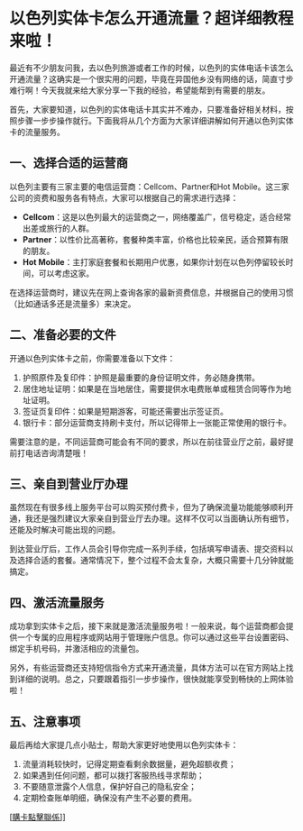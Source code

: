 # 以色列实体卡怎么开通流量？超详细教程来啦！

最近有不少朋友问我，去以色列旅游或者工作的时候，以色列的实体电话卡该怎么开通流量？这确实是一个很实用的问题，毕竟在异国他乡没有网络的话，简直寸步难行啊！今天我就来给大家分享一下我的经验，希望能帮到有需要的朋友。

首先，大家要知道，以色列的实体电话卡其实并不难办，只要准备好相关材料，按照步骤一步步操作就行。下面我将从几个方面为大家详细讲解如何开通以色列实体卡的流量服务。

## 一、选择合适的运营商

以色列主要有三家主要的电信运营商：Cellcom、Partner和Hot Mobile。这三家公司的资费和服务各有特点，大家可以根据自己的需求进行选择：

- **Cellcom**：这是以色列最大的运营商之一，网络覆盖广，信号稳定，适合经常出差或旅行的人群。
- **Partner**：以性价比高著称，套餐种类丰富，价格也比较亲民，适合预算有限的朋友。
- **Hot Mobile**：主打家庭套餐和长期用户优惠，如果你计划在以色列停留较长时间，可以考虑这家。

在选择运营商时，建议先在网上查询各家的最新资费信息，并根据自己的使用习惯（比如通话多还是流量多）来决定。

## 二、准备必要的文件

开通以色列实体卡之前，你需要准备以下文件：

1. 护照原件及复印件：护照是最重要的身份证明文件，务必随身携带。
2. 居住地址证明：如果是在当地居住，需要提供水电费账单或租赁合同等作为地址证明。
3. 签证页复印件：如果是短期游客，可能还需要出示签证页。
4. 银行卡：部分运营商支持刷卡支付，所以记得带上一张能正常使用的银行卡。

需要注意的是，不同运营商可能会有不同的要求，所以在前往营业厅之前，最好提前打电话咨询清楚哦！

## 三、亲自到营业厅办理

虽然现在有很多线上服务平台可以购买预付费卡，但为了确保流量功能能够顺利开通，我还是强烈建议大家亲自到营业厅去办理。这样不仅可以当面确认所有细节，还能及时解决可能出现的问题。

到达营业厅后，工作人员会引导你完成一系列手续，包括填写申请表、提交资料以及选择合适的套餐。通常情况下，整个过程不会太复杂，大概只需要十几分钟就能搞定。

## 四、激活流量服务

成功拿到实体卡之后，接下来就是激活流量服务啦！一般来说，每个运营商都会提供一个专属的应用程序或网站用于管理账户信息。你可以通过这些平台设置密码、绑定手机号码，并激活相应的流量包。

另外，有些运营商还支持短信指令方式来开通流量，具体方法可以在官方网站上找到详细的说明。总之，只要跟着指引一步步操作，很快就能享受到畅快的上网体验啦！

## 五、注意事项

最后再给大家提几点小贴士，帮助大家更好地使用以色列实体卡：

1. 流量消耗较快时，记得定期查看剩余数据量，避免超额收费；
2. 如果遇到任何问题，都可以拨打客服热线寻求帮助；
3. 不要随意泄露个人信息，保护好自己的隐私安全；
4. 定期检查账单明细，确保没有产生不必要的费用。

[[購卡點擊聯係](https://t.me/s/esim1088)]]